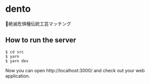 # dento

絶滅危惧種伝統工芸マッチング

## How to run the server
```shell
$ cd src
$ yarn
$ yarn dev
```
Now you can open http://localhost:3000/ and check out your web application.